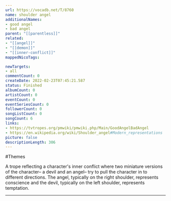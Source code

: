 ```yaml
---
url: https://vocadb.net/T/8760
name: shoulder angel
additionalNames: 
- good angel
- bad angel
parent: "[[parentless]]"
related:
- "[[angel]]"
- "[[demon]]"
- "[[inner-conflict]]"
mappedNicoTags:

newTargets:
- all
commentCount: 0
createDate: 2022-02-23T07:45:21.587
status: Finished
albumCount: 0
artistCount: 0
eventCount: 0
eventSeriesCount: 0
followerCount: 0
songListCount: 0
songCount: 6
links: 
- https://tvtropes.org/pmwiki/pmwiki.php/Main/GoodAngelBadAngel
- https://en.wikipedia.org/wiki/Shoulder_angel#Modern_representations
picture: false
descriptionLength: 306
---
```


#Themes

A trope reflecting a character's inner conflict where two miniature versions of the character– a devil and an angel– try to pull the character in to different directions. The angel, typically on the right shoulder, represents conscience and the devil, typically on the left shoulder, represents temptation.

---

